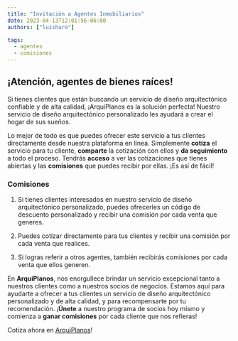 ```yaml
---
title: "Invitación a Agentes Inmobiliarios"
date: 2023-04-13T12:01:56-06:00
authors: ["luisharo"]

tags:
  - agentes
  - comisiones
---
```

## ¡Atención, agentes de bienes raíces!

Si tienes clientes que están buscando un servicio de diseño arquitectónico confiable y de alta calidad, ¡ArquiPlanos es la solución perfecta! Nuestro servicio de diseño arquitectónico personalizado les ayudará a crear el hogar de sus sueños.

Lo mejor de todo es que puedes ofrecer este servicio a tus clientes directamente desde nuestra plataforma en línea. Simplemente **cotiza** el servicio para tu cliente, **comparte** la cotización con ellos y **da seguimiento** a todo el proceso. Tendrás **acceso** a ver las cotizaciones que tienes abiertas y las **comisiones** que puedes recibir por ellas. ¡Es así de fácil!

### Comisiones

1. Si tienes clientes interesados en nuestro servicio de diseño arquitectónico personalizado, puedes ofrecerles un código de descuento personalizado y recibir una comisión por cada venta que generes.

2. Puedes cotizar directamente para tus clientes y recibir una comisión por cada venta que realices. 

3. Si logras referir a otros agentes, también recibirás comisiones por cada venta que ellos generen.


En **ArquiPlanos**, nos enorgullece brindar un servicio excepcional tanto a nuestros clientes como a nuestros socios de negocios. Estamos aquí para ayudarte a ofrecer a tus clientes un servicio de diseño arquitectónico personalizado y de alta calidad, y para recompensarte por tu recomendación. ¡**Únete** a nuestro programa de socios hoy mismo y comienza a **ganar comisiones** por cada cliente que nos refieras!

Cotiza ahora en [ArquiPlanos](http://arquiplanos-mx.web.app)!